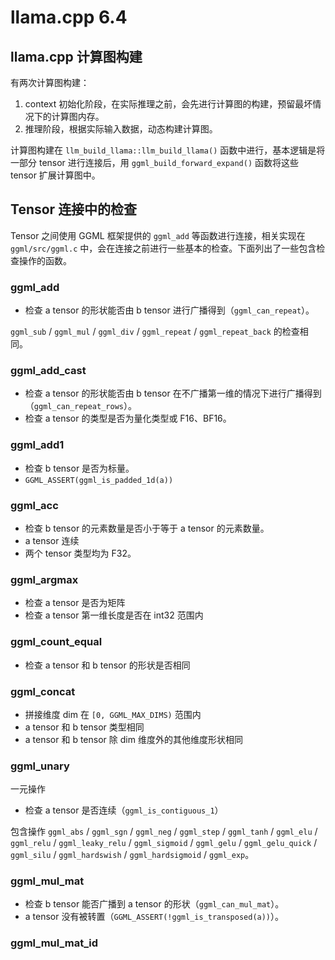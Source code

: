 # llama.cpp 6.4

## llama.cpp 计算图构建

有两次计算图构建：

1. context 初始化阶段，在实际推理之前，会先进行计算图的构建，预留最坏情况下的计算图内存。
2. 推理阶段，根据实际输入数据，动态构建计算图。

计算图构建在 `llm_build_llama::llm_build_llama()` 函数中进行，基本逻辑是将一部分 tensor 进行连接后，用 `ggml_build_forward_expand()` 函数将这些 tensor 扩展计算图中。

## Tensor 连接中的检查

Tensor 之间使用 GGML 框架提供的 `ggml_add` 等函数进行连接，相关实现在 `ggml/src/ggml.c` 中，会在连接之前进行一些基本的检查。下面列出了一些包含检查操作的函数。

<!-- ### ggml_dup

无检查。

`ggml_sqr` / `ggml_sqrt` / `ggml_log` / `ggml_sin` / `ggml_cos` / `ggml_sum` / `ggml_sum_rows` / `ggml_mean` / `ggml_silu_back` / `ggml_norm` / `ggml_rms_norm` / `ggml_rms_norm_back` / `ggml_group_norm` / `ggml_l2_norm_impl` 均无检查。 -->

### ggml_add

- 检查 a tensor 的形状能否由 b tensor 进行广播得到（`ggml_can_repeat`）。

`ggml_sub` / `ggml_mul` / `ggml_div` / `ggml_repeat` / `ggml_repeat_back` 的检查相同。

### ggml_add_cast

- 检查 a tensor 的形状能否由 b tensor 在不广播第一维的情况下进行广播得到（`ggml_can_repeat_rows`）。
- 检查 a tensor 的类型是否为量化类型或 F16、BF16。

### ggml_add1

- 检查 b tensor 是否为标量。
- `GGML_ASSERT(ggml_is_padded_1d(a))`

### ggml_acc

- 检查 b tensor 的元素数量是否小于等于 a tensor 的元素数量。
- a tensor 连续
- 两个 tensor 类型均为 F32。

### ggml_argmax

- 检查 a tensor 是否为矩阵
- 检查 a tensor 第一维长度是否在 int32 范围内

### ggml_count_equal

- 检查 a tensor 和 b tensor 的形状是否相同

### ggml_concat

- 拼接维度 dim 在 `[0, GGML_MAX_DIMS)` 范围内
- a tensor 和 b tensor 类型相同
- a tensor 和 b tensor 除 dim 维度外的其他维度形状相同

### ggml_unary

一元操作

- 检查 a tensor 是否连续（`ggml_is_contiguous_1`）

包含操作 `ggml_abs` / `ggml_sgn` / `ggml_neg` / `ggml_step` / `ggml_tanh` / `ggml_elu` / `ggml_relu` / `ggml_leaky_relu` / `ggml_sigmoid` / `ggml_gelu` / `ggml_gelu_quick` / `ggml_silu` / `ggml_hardswish` / `ggml_hardsigmoid` / `ggml_exp`。

### ggml_mul_mat

- 检查 b tensor 能否广播到 a tensor 的形状（`ggml_can_mul_mat`）。
- a tensor 没有被转置（`GGML_ASSERT(!ggml_is_transposed(a))`）。

### ggml_mul_mat_id

